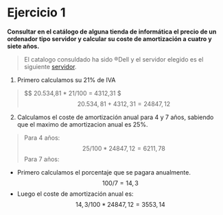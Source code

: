 # Ejercicio 1
**Consultar en el catálogo de alguna tienda de informática el precio de un ordenador tipo servidor y calcular su coste de amortización a cuatro y siete años.**
> El catalogo consuldado ha sido &reg;Dell y el servidor elegido es el siguiente [servidor](https://www.dell.com/es-es/work/shop/cty/pdp/spd/poweredge-m640/emea_m640_vi_vp).

1. Primero calculamos su 21% de IVA
> $$ 20.534,81 * 21/100 = 4312,31 $
> $$ 20.534,81 + 4312,31 = 24847,12 $$

2. Calculamos el coste de amortización anual para 4 y 7 años, sabiendo que el maximo de amortizacion anual es 25%.
> Para 4 años: $$ 25/100 * 24847,12 = 6211,78 $$
> Para 7 años:
- Primero calculamos el porcentaje que se pagara anualmente.
	$$ 100/7 =  14,3% $$
- Luego el coste de amortización anual es: $$ 14,3/100 * 24847,12 = 3553,14 $$

